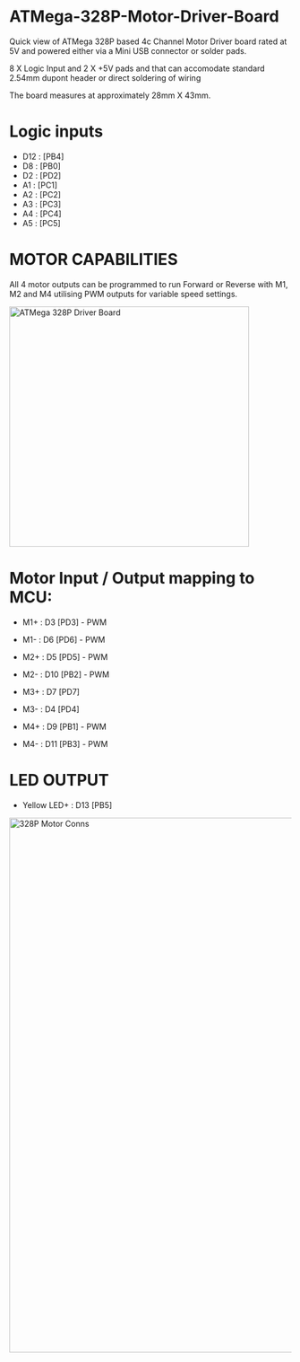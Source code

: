 # ATMega-328P-Motor-Driver-Board

Quick view of ATMega 328P based 4c Channel Motor Driver board rated at 5V and powered either via a Mini USB connector or solder pads.

8 X Logic Input and 2 X +5V pads and that can accomodate standard 2.54mm dupont header or direct soldering of wiring

The board measures at approximately 28mm X 43mm.

# Logic inputs

* D12 : [PB4]
* D8  : [PB0]
* D2  : [PD2]
* A1  : [PC1]
* A2  : [PC2]
* A3  : [PC3]
* A4  : [PC4]
* A5  : [PC5]

# MOTOR CAPABILITIES

All 4 motor outputs can be programmed to run Forward or Reverse with M1, M2 and M4 utilising PWM outputs for variable speed settings.

<img width="428" alt="ATMega 328P Driver Board" src="https://github.com/gxdeange/ATMega-328P-Motor-Driver-Board/assets/57690555/136c3b7f-b33e-4f8e-b9b2-1231b9f0e458">

# Motor Input / Output mapping to MCU:

* M1+ : D3 [PD3] - PWM
* M1- : D6 [PD6] - PWM
  
* M2+ : D5 [PD5] - PWM
* M2- : D10 [PB2] - PWM
  
* M3+ : D7 [PD7]
* M3- : D4 [PD4]
  
* M4+ : D9 [PB1] - PWM
* M4- : D11 [PB3] - PWM

# LED OUTPUT

* Yellow LED+ : D13 [PB5]

<img width="953" alt="328P Motor Conns" src="https://github.com/gxdeange/ATMega-328P-Motor-Driver-Board/assets/57690555/9786955a-5d9a-4359-9931-f27c76479d78">
